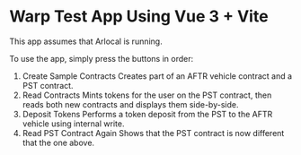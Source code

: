 # Warp Test App Using Vue 3 + Vite

This app assumes that Arlocal is running.

To use the app, simply press the buttons in order:
1. Create Sample Contracts
Creates part of an AFTR vehicle contract and a PST contract.
2. Read Contracts
Mints tokens for the user on the PST contract, then reads both new contracts and displays them side-by-side.
3. Deposit Tokens
Performs a token deposit from the PST to the AFTR vehicle using internal write.
4. Read PST Contract Again
Shows that the PST contract is now different that the one above.

